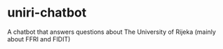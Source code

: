 # uniri-chatbot
A chatbot that answers questions about The University of Rijeka (mainly about FFRI and FIDIT)
